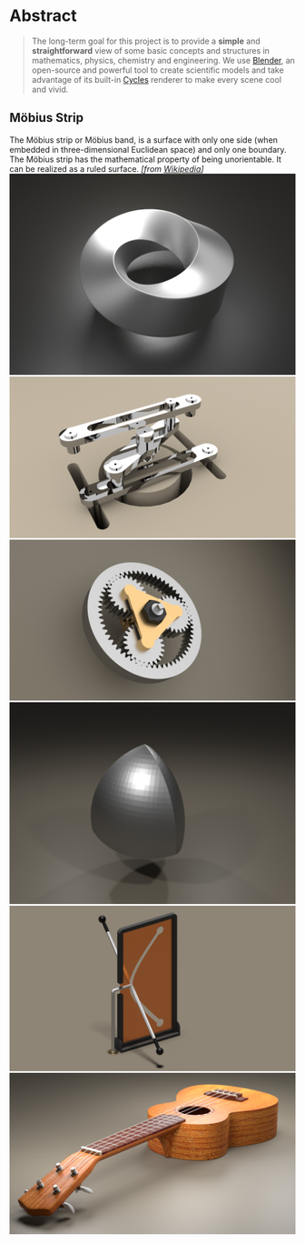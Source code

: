 # Abstract
> The long-term goal for this project is to provide a **simple** and **straightforward** view of some basic concepts and structures in mathematics, physics, chemistry and engineering. We use [Blender](https://www.blender.org/), an open-source and powerful tool to create scientific models and take advantage of its built-in [Cycles](https://www.cycles-renderer.org/) renderer to make every scene cool and vivid.

## Möbius Strip
The Möbius strip or Möbius band, is a surface with only one side (when embedded in three-dimensional Euclidean space) and only one boundary. The Möbius strip has the mathematical property of being unorientable. It can be realized as a ruled surface. *[from [Wikipedia](https://en.wikipedia.org/wiki/M%C3%B6bius_strip)]*
![](./image/mobius.png)
![](./image/differential0.00.png)
![](./image/planet_gear_drive1.jpg)
![](./image/reuleaux_triangle.png)
![](./image/ruled_surface_test.png)
![](./image/ukulele.png)
